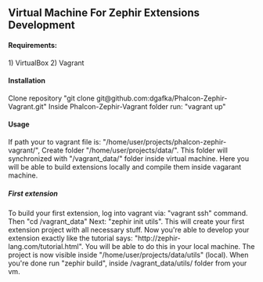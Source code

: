 <h2> Virtual Machine For Zephir Extensions Development </h2>

<h4>Requirements:</h4>
1) VirtualBox
2) Vagrant


<h4>Installation</h4>
Clone repository "git clone git@github.com:dgafka/Phalcon-Zephir-Vagrant.git"
Inside Phalcon-Zephir-Vagrant folder run: "vagrant up"

<h4>Usage</h4>
If path your to vagrant file is: "/home/user/projects/phalcon-zephir-vagrant/",
Create folder "/home/user/projects/data/".
This folder will synchronized with "/vagrant_data/" folder inside virtual machine. 
Here you will be able to build extensions locally and compile them inside vagarant machine.

<h5>First extension</h5>
To build your first extension, log into vagrant via: "vagrant ssh" command.
Then "cd /vagrant_data"
Next: "zephir init utils". This will create your first extension project with all necessary stuff.
Now you're able to develop your extension exactly like the tutorial says: "http://zephir-lang.com/tutorial.html".
You will be able to do this in your local machine. The project is now visible inside "/home/user/projects/data/utils" (local).
When you're done run "zephir build", inside /vagrant_data/utils/ folder from your vm.
